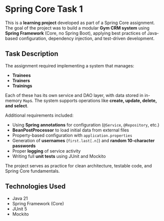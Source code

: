 # Spring Core Task 1

This is a **learning project** developed as part of a Spring Core assignment.  
The goal of the project was to build a modular **Gym CRM system** using **Spring Framework** (Core, no Spring Boot), applying best practices of Java-based configuration, dependency injection, and test-driven development.

## Task Description

The assignment required implementing a system that manages:
- **Trainees**
- **Trainers**
- **Trainings**

Each of these has its own service and DAO layer, with data stored in in-memory `Map`s. The system supports operations like **create, update, delete, and select**.

Additional requirements included:
- Using **Spring annotations** for configuration (`@Service`, `@Repository`, etc.)
- **BeanPostProcessor** to load initial data from external files
- Property-based configuration with `application.properties`
- Generation of **usernames** (`first.last[.n]`) and **random 10-character passwords**
- Proper **logging** of service activity
- Writing full **unit tests** using JUnit and Mockito

The project serves as practice for clean architecture, testable code, and Spring Core fundamentals.

## Technologies Used
- Java 21
- Spring Framework (Core)
- JUnit 5
- Mockito
